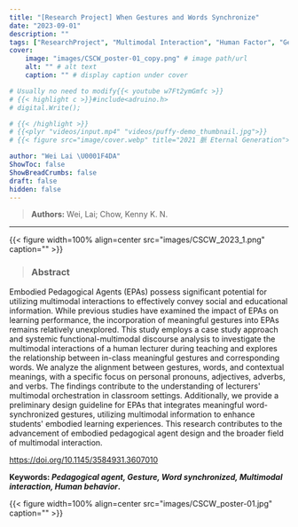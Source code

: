 ```yaml
---
title: "[Research Project] When Gestures and Words Synchronize"
date: "2023-09-01"
description: ""
tags: ["ResearchProject", "Multimodal Interaction", "Human Factor", "Gesture", "Pedagogical Agent", "Learning"]
cover:
    image: "images/CSCW_poster-01_copy.png" # image path/url
    alt: "" # alt text
    caption: "" # display caption under cover

# Usually no need to modify{{< youtube w7Ft2ymGmfc >}}
# {{< highlight c >}}#include<adruino.h>
# digital.Write();

# {{< /highlight >}}
# {{<plyr "videos/input.mp4" "videos/puffy-demo_thumbnail.jpg">}}
# {{< figure src="image/cover.webp" title="2021 脈 Eternal Generation">}}

author: "Wei Lai \U0001F4DA"
ShowToc: false
ShowBreadCrumbs: false
draft: false
hidden: false
---
```

> **Authors:** Wei, Lai; Chow, Kenny K. N.

---

{{< figure width=100% align=center src="images/CSCW_2023_1.png" caption="" >}}

> ### Abstract

Embodied Pedagogical Agents (EPAs) possess significant potential for utilizing multimodal interactions to effectively convey social and educational information. While previous studies have examined the impact of EPAs on learning performance, the incorporation of meaningful gestures into EPAs remains relatively unexplored. This study employs a case study approach and systemic functional-multimodal discourse analysis to investigate the multimodal interactions of a human lecturer during teaching and explores the relationship between in-class meaningful gestures and corresponding words. We analyze the alignment between gestures, words, and contextual meanings, with a specific focus on personal pronouns, adjectives, adverbs, and verbs. The findings contribute to the understanding of lecturers' multimodal orchestration in classroom settings. Additionally, we provide a preliminary design guideline for EPAs that integrates meaningful word-synchronized gestures, utilizing multimodal information to enhance students' embodied learning experiences. This research contributes to the advancement of embodied pedagogical agent design and the broader field of multimodal interaction.

https://doi.org/10.1145/3584931.3607010

**Keywords: *Pedagogical agent, Gesture, Word synchronized, Multimodal interaction, Human behavior*.**

{{< figure width=100% align=center src="images/CSCW_poster-01.jpg" caption="" >}}